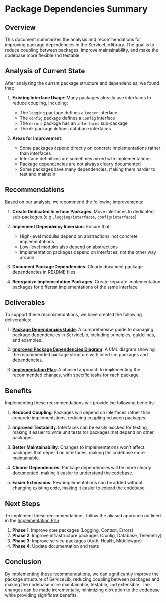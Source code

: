 # Package Dependencies Summary

## Overview

This document summarizes the analysis and recommendations for improving package dependencies in the ServiceLib library. The goal is to reduce coupling between packages, improve maintainability, and make the codebase more flexible and testable.

## Analysis of Current State

After analyzing the current package structure and dependencies, we found that:

1. **Existing Interface Usage**: Many packages already use interfaces to reduce coupling, including:
   - The `logging` package defines a `Logger` interface
   - The `config` package defines a `Config` interface
   - The `errors` package has an `interfaces` sub-package
   - The `db` package defines database interfaces

2. **Areas for Improvement**:
   - Some packages depend directly on concrete implementations rather than interfaces
   - Interface definitions are sometimes mixed with implementations
   - Package dependencies are not always clearly documented
   - Some packages have many dependencies, making them harder to test and maintain

## Recommendations

Based on our analysis, we recommend the following improvements:

1. **Create Dedicated Interface Packages**: Move interfaces to dedicated sub-packages (e.g., `logging/interfaces`, `config/interfaces`)

2. **Implement Dependency Inversion**: Ensure that:
   - High-level modules depend on abstractions, not concrete implementations
   - Low-level modules also depend on abstractions
   - Implementation packages depend on interfaces, not the other way around

3. **Document Package Dependencies**: Clearly document package dependencies in README files

4. **Reorganize Implementation Packages**: Create separate implementation packages for different implementations of the same interface

## Deliverables

To support these recommendations, we have created the following deliverables:

1. **[Package Dependencies Guide](Package_Dependencies_Guide.md)**: A comprehensive guide to managing package dependencies in ServiceLib, including principles, guidelines, and examples.

2. **[Improved Package Dependencies Diagram](diagrams/source/improved_package_dependencies.puml)**: A UML diagram showing the recommended package structure with interface packages and dependencies.

3. **[Implementation Plan](Package_Dependencies_Implementation_Plan.md)**: A phased approach to implementing the recommended changes, with specific tasks for each package.

## Benefits

Implementing these recommendations will provide the following benefits:

1. **Reduced Coupling**: Packages will depend on interfaces rather than concrete implementations, reducing coupling between packages.

2. **Improved Testability**: Interfaces can be easily mocked for testing, making it easier to write unit tests for packages that depend on other packages.

3. **Better Maintainability**: Changes to implementations won't affect packages that depend on interfaces, making the codebase more maintainable.

4. **Clearer Dependencies**: Package dependencies will be more clearly documented, making it easier to understand the codebase.

5. **Easier Extensions**: New implementations can be added without changing existing code, making it easier to extend the codebase.

## Next Steps

To implement these recommendations, follow the phased approach outlined in the [Implementation Plan](Package_Dependencies_Implementation_Plan.md):

1. **Phase 1**: Improve core packages (Logging, Context, Errors)
2. **Phase 2**: Improve infrastructure packages (Config, Database, Telemetry)
3. **Phase 3**: Improve service packages (Auth, Health, Middleware)
4. **Phase 4**: Update documentation and tests

## Conclusion

By implementing these recommendations, we can significantly improve the package structure of ServiceLib, reducing coupling between packages and making the codebase more maintainable, testable, and extensible. The changes can be made incrementally, minimizing disruption to the codebase while providing significant benefits.